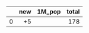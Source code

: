 |    |   new | 1M_pop   |   total |
|---:|------:|:---------|--------:|
|  0 |    +5 |          |     178 |